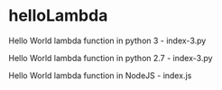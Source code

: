 # helloLambda

Hello World lambda function in python 3 - index-3.py

Hello World lambda function in python 2.7  - index-3.py

Hello World lambda function in NodeJS - index.js
